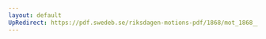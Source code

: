 ```yaml
---
layout: default
UpRedirect: https://pdf.swedeb.se/riksdagen-motions-pdf/1868/mot_1868__ak__00023/mot_1868__ak__00023_002.pdf
---
```

